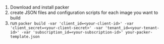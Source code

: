 1. Download and install packer
2. create JSON files and configuration scripts for each image you want to build
3. run `packer build -var 'client_id=<your-client-id>' -var 'client_secret=<your-client-secret>' -var 'tenant_id=<your-tenant-id>' -var 'subscription_id=<your-subscription-id>' your-packer-template.json`
